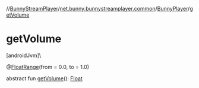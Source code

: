 //[BunnyStreamPlayer](../../../index.md)/[net.bunny.bunnystreamplayer.common](../index.md)/[BunnyPlayer](index.md)/[getVolume](get-volume.md)

# getVolume

[androidJvm]\

@[FloatRange](https://developer.android.com/reference/kotlin/androidx/annotation/FloatRange.html)(from = 0.0, to = 1.0)

abstract fun [getVolume](get-volume.md)(): [Float](https://kotlinlang.org/api/core/kotlin-stdlib/kotlin/-float/index.html)